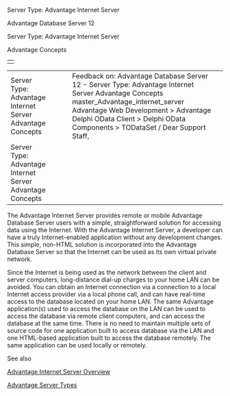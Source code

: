 Server Type: Advantage Internet Server




Advantage Database Server 12  

Server Type: Advantage Internet Server

Advantage Concepts

|  |
| --- |
|  |

|  |  |  |  |  |
| --- | --- | --- | --- | --- |
| Server Type: Advantage Internet Server  Advantage Concepts |  |  | Feedback on: Advantage Database Server 12 - Server Type: Advantage Internet Server Advantage Concepts master\_Advantage\_internet\_server Advantage Web Development > Advantage Delphi OData Client > Delphi OData Components > TODataSet / Dear Support Staff, |  |
| Server Type: Advantage Internet Server  Advantage Concepts |  |  |  |  |

The Advantage Internet Server provides remote or mobile Advantage Database Server users with a simple, straightforward solution for accessing data using the Internet. With the Advantage Internet Server, a developer can have a truly Internet-enabled application without any development changes. This simple, non-HTML solution is incorporated into the Advantage Database Server so that the Internet can be used as its own virtual private network.

Since the Internet is being used as the network between the client and server computers, long-distance dial-up charges to your home LAN can be avoided. You can obtain an Internet connection via a connection to a local Internet access provider via a local phone call, and can have real-time access to the database located on your home LAN. The same Advantage application(s) used to access the database on the LAN can be used to access the database via remote client computers, and can access the database at the same time. There is no need to maintain multiple sets of source code for one application built to access database via the LAN and one HTML-based application built to access the database remotely. The same application can be used locally or remotely.

See also

[Advantage Internet Server Overview](master_advantage_internet_server_overview.htm)

[Advantage Server Types](master_advantage_server_types.htm)